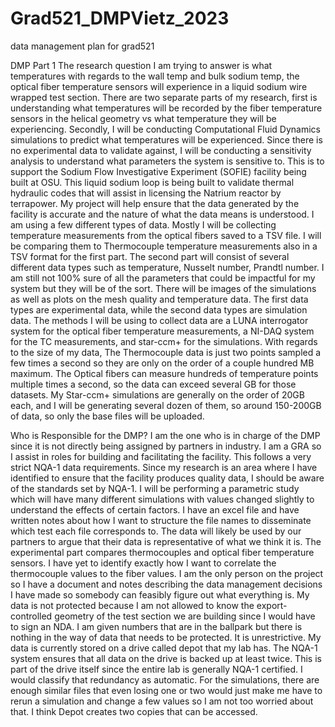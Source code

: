 # Grad521_DMPVietz_2023
data management plan for grad521

DMP Part 1 
The research question I am trying to answer is what temperatures with regards to the wall temp and bulk sodium temp, the optical fiber temperature sensors will experience in a liquid sodium wire wrapped test section. There are two separate parts of my research, first is understanding what temperatures will be recorded by the fiber temperature sensors in the helical geometry vs what temperature they will be experiencing. Secondly, I will be conducting Computational Fluid Dynamics simulations to predict what temperatures will be experienced. Since there is no experimental data to validate against, I will be conducting a sensitivity analysis to understand what parameters the system is sensitive to.  This is to support the Sodium Flow Investigative Experiment (SOFIE) facility being built at OSU. This liquid sodium loop is being built to validate thermal hydraulic codes that will assist in licensing the Natrium reactor by terrapower. My project will help ensure that the data generated by the facility is accurate and the nature of what the data means is understood. 
I am using a few different types of data. Mostly I will be collecting temperature measurements from the optical fibers saved to a TSV file. I will be comparing them to Thermocouple temperature measurements also in a TSV format for the first part. The second part will consist of several different data types such as temperature, Nusselt number, Prandtl number. I am still not 100% sure of all the parameters that could be impactful for my system but they will be of the sort. There will be images of the simulations as well as plots on the mesh quality and temperature data. The first data types are experimental data, while the second data types are simulation data. The methods I will be using to collect data are a LUNA interrogator system for the optical fiber temperature measurements, a NI-DAQ system for the TC measurements, and star-ccm+ for the simulations.  With regards to the size of my data, The Thermocouple data is just two points sampled a few times a second so they are only on the order of a couple hundred MB maximum. The Optical fibers can measure hundreds of temperature points multiple times a second, so the data can exceed several GB for those datasets. My Star-ccm+ simulations are generally on the order of 20GB each, and I will be generating several dozen of them, so around 150-200GB of data, so only the base files will be uploaded.

Who is Responsible for the DMP?
 I am the one who is in charge of the DMP since it is not directly being assigned by partners in industry. I am a GRA so I assist in roles for building and facilitating the facility. This follows a very strict NQA-1 data requirements. Since my research is an area where I have identified to ensure that the facility produces quality data, I should be aware of the standards set by NQA-1. I will be performing a parametric study  which will have many different simulations with values changed slightly to understand the effects of certain factors. I have an excel file and have written notes about how I want to structure the file names to disseminate which test each file corresponds to. The data will likely be used by our partners to argue that their data is representative of what we think it is. The experimental part compares thermocouples and optical fiber temperature sensors. I have yet to identify exactly how I want to correlate the thermocouple values to the fiber values. I am the only person on the project so I have a document and notes describing the data management decisions I have made so somebody can feasibly figure out what everything is. My data is not protected because I am not allowed to know the export-controlled geometry of the test section we are building since I would have to sign an NDA. I am given numbers that are in the ballpark but there is nothing in the way of data that needs to be protected. It is unrestrictive. My data is currently stored on a drive called depot that my lab has. The NQA-1 system ensures that all data on the drive is backed up at least twice. This is part of the drive itself since the entire lab is generally NQA-1 certified. I would classify that redundancy as automatic. For the simulations, there are enough similar files that even losing one or two would just make me have to rerun a simulation and change a few values so I am not too worried about that. I think Depot creates two copies that can be accessed.
